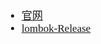 <span  style="font-family: Simsun,serif; font-size: 17px; ">

- [官网](https://projectlombok.org/features/all)
- [lombok-Release](https://github.com/mplushnikov/lombok-intellij-plugin/releases)

</span>